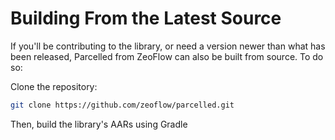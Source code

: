 <!--docs:
title: "Building From Source"
layout: landing
section: docs
path: /docs/building-from-source/
-->

# Building From the Latest Source

If you'll be contributing to the library, or need a version newer than what has
been released, Parcelled from ZeoFlow can also be built from source.
To do so:

Clone the repository:

```sh
git clone https://github.com/zeoflow/parcelled.git
```

Then, build the library's AARs using Gradle